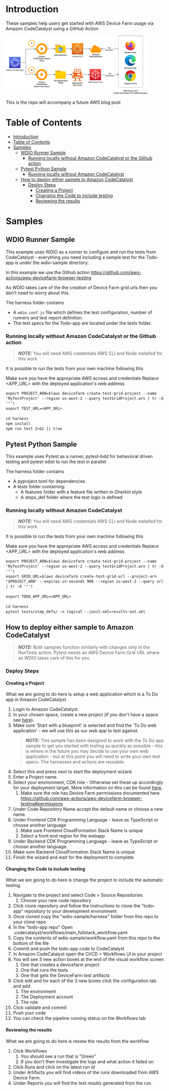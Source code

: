 # Introduction
These samples help users get started with AWS Device Farm usage via Amazon CodeCatalyst using a GitHub Action

![AWS Device Farm and Amazon CodeCatalyst Architecture](image.png)

This is the repo will accompany a future AWS blog post

# Table of Contents
- [Introduction](#introduction)
- [Table of Contents](#table-of-contents)
- [Samples](#samples)
  - [WDIO Runner Sample](#wdio-runner-sample)
    - [Running locally without Amazon CodeCatalyst or the Github action](#running-locally-without-amazon-codecatalyst-or-the-github-action)
  - [Pytest Python Sample](#pytest-python-sample)
    - [Running locally without Amazon CodeCatalyst](#running-locally-without-amazon-codecatalyst)
  - [How to deploy either sample to Amazon CodeCatalyst](#how-to-deploy-either-sample-to-amazon-codecatalyst)
    - [Deploy Steps](#deploy-steps)
      - [Creating a Project](#creating-a-project)
      - [Changing the Code to include testing](#changing-the-code-to-include-testing)
      - [Reviewing the results](#reviewing-the-results)

# Samples

## WDIO Runner Sample
This example uses WDIO as a runner to configure and run the tests from CodeCatalyst - everything you need including a sample test for the Todo-app is under the wdio-sample directory.

In this example we use the Github action https://github.com/aws-actions/aws-devicefarm-browser-testing

As WDIO takes care of the the creation of Device Farm grid urls then you don't need to worry about this.

The harness folder contains
- A `wdio.conf.js` file which defines the test configuration, number of runners and test report definition. 
- The test specs for the Todo-app are located under the tests folder.

### Running locally without Amazon CodeCatalyst or the Github action
> **_NOTE:_**  You will need AWS credentials AWS CLI and Node installed for this work

It is possible to run the tests from your own machine following this

Make sure you have the appropriate AWS access and credentials
Replace <APP_URL> with the deployed application's web address

```
export PROJECT_ARN=$(aws devicefarm create-test-grid-project --name 'MyTestProject' --region us-west-2 --query testGridProject.arn | tr -d '"') 
export TEST_URL=<APP_URL>

cd harness
npm install
npm run test 2>&1 || true
```

## Pytest Python Sample
This example uses Pytest as a runner, pytest-bdd for behavioral driven testing and pytest-xdist to run the test in parallel 

The harness folder contains 
- A pyproject.toml for dependencies
- A tests folder containing:
  - A features folder with a feature file written in Gherkin style
  - A steps_def folder where the test logic is defined

### Running locally without Amazon CodeCatalyst
> **_NOTE:_**  You will need AWS credentials AWS CLI and Node installed for this work

It is possible to run the tests from your own machine following this

Make sure you have the appropriate AWS access and credentials
Replace <APP_URL> with the deployed application's web address
```
export PROJECT_ARN=$(aws devicefarm create-test-grid-project --name 'MyTestProject' --region us-west-2 --query testGridProject.arn | tr -d '"') 
export GRID_URL=$(aws devicefarm create-test-grid-url --project-arn "$PROJECT_ARN" --expires-in-seconds 900 --region us-west-2 --query url | tr -d '"')

export TODO_APP_URL=<APP_URL>

cd harness
pytest tests/step_defs/ -n logical --junit-xml=results-out.xml
```

## How to deploy either sample to Amazon CodeCatalyst
> **_NOTE:_**  Both samples function similarly with changes only in the RunTests action. Pytest needs an AWS Device Farm Grid URL where as WDIO takes care of this for you. 

### Deploy Steps
#### Creating a Project
What we are going to do here is setup a web application which is a To Do app in Amazon CodeCatalyst 

1. Login to Amazon CodeCatalyst.
2. In your chosen space, create a new project (if you don't have a space see [here](https://docs.aws.amazon.com/codecatalyst/latest/userguide/spaces-create.html)).
3. Make sure 'Start with a blueprint' is selected and find the 'To Do web application' - we will use this as our web app to test against.
   > **_NOTE:_**  This sample has been designed to work with the To Do app sample to get you started with testing as quickly as possible - this is where in the future you may decide to use your own web application - but at this point you will need to write your own test specs. The harnesses and actions are reusable.
4. Select this and press next to start the deployment wizard.
5. Enter a Project name.
6. Select your environment, CDK role - Otherwise set these up accordingly for your deployment target. More information on this can be found [here](https://docs.aws.amazon.com/codecatalyst/latest/userguide/deploy-environments-add-app-to-environment.html).
   1. Make sure the role has Device Farm permissions documented here https://github.com/aws-actions/aws-devicefarm-browser-testing#permissions
7. Under Code Repository Name accept the default name or choose a new name.
8. Under Frontend CDK Programming Language - leave as TypeScript or choose another language
   1. Make sure Frontend CloudFormation Stack Name is unique
   2. Select a front end region for the webapp
9.  Under Backend CDK Programming Language - leave as TypeScript or choose another language.
   1.  Make sure Backend CloudFormation Stack Name is unique
10. Finish the wizard and wait for the deployment to complete
    
#### Changing the Code to include testing
What we are going to do here is change the project to include the automatic testing.

1. Navigate to the project and select Code > Source Repositories
   1.  Choose your new code repository
2. Click clone repository and follow the instructions to clone the "todo-app" repository to your development environment
3. Once cloned copy the "wdio-sample/harness" folder from this repo to your clone repo
4. In the "todo-app repo" Open .codecatalyst/workflows/main_fullstack_workflow.yaml
5. Copy the contents of wdio-sample/workflow.yaml from this repo to the bottom of the file
6. Commit and push the todo-app code to CodeCatalyst
7. In Amazon CodeCatalyst open the CI/CD > Workflows UI in your project
8. You will see 3 new action boxes at the end of the visual workflow screen
    1.  One that creates a devicefarm project
    2.  One that runs the tests
    3.  One that gets the DeviceFarm test artifacts
9. Click edit and for each of the 3 new boxes click the configuration tab and add
    1.  The environment
    2.  The Deployment account
    3.  The role
10. Click validate and commit
11. Push your code
12. You can check the pipeline running status on the Workflows tab

#### Reviewing the results
What we are going to do here is review the results from the workflow

1. Click Workflows
   1. You should see a run that is "Green"
   2. If you don't then investigate the logs and what action it failed on
2. Click Runs and click on the latest run id
3. Under Artifacts you will find videos of the runs downloaded from AWS Device Farm.
4. Under Reports you will find the test results generated from the run.
